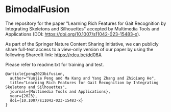 # BimodalFusion
The repository for the paper "Learning Rich Features for Gait Recognition by Integrating Skeletons and Silhouettes" accepted by Multimedia Tools and Applications (DOI: https://doi.org/10.1007/s11042-023-15483-x).

As part of the Springer Nature Content Sharing Initiative, we can publicly share full-text access to a view-only version of our paper by using the following SharedIt link: https://rdcu.be/dd06A

Please refer to readme.txt for training and test.

```
@article{peng2023bifusion,  
  author="Yunjie Peng and Ma Kang and Yang Zhang and Zhiqiang He",  
  title="Learning Rich Features for Gait Recognition by Integrating Skeletons and Silhouettes",  
  journal={Multimedia Tools and Applications},
  year={2023},
  doi={10.1007/s11042-023-15483-x}
}
```
